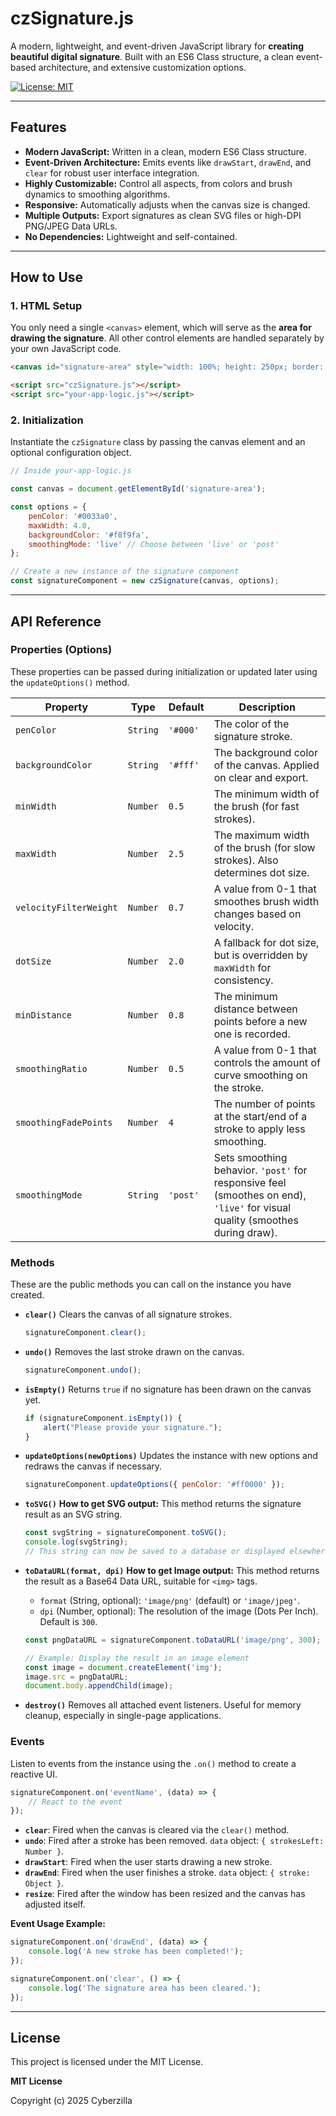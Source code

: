# czSignature.js

A modern, lightweight, and event-driven JavaScript library for **creating beautiful digital signature**. Built with an ES6 Class structure, a clean event-based architecture, and extensive customization options.

[![License: MIT](https://img.shields.io/badge/License-MIT-yellow.svg)](https://opensource.org/licenses/MIT)

---

## Features

- **Modern JavaScript:** Written in a clean, modern ES6 Class structure.
- **Event-Driven Architecture:** Emits events like `drawStart`, `drawEnd`, and `clear` for robust user interface integration.
- **Highly Customizable:** Control all aspects, from colors and brush dynamics to smoothing algorithms.
- **Responsive:** Automatically adjusts when the canvas size is changed.
- **Multiple Outputs:** Export signatures as clean SVG files or high-DPI PNG/JPEG Data URLs.
- **No Dependencies:** Lightweight and self-contained.

---

## How to Use

### 1. HTML Setup

You only need a single `<canvas>` element, which will serve as the **area for drawing the signature**. All other control elements are handled separately by your own JavaScript code.

```html
<canvas id="signature-area" style="width: 100%; height: 250px; border: 1px solid #ccc;"></canvas>

<script src="czSignature.js"></script>
<script src="your-app-logic.js"></script> 
```

### 2. Initialization

Instantiate the `czSignature` class by passing the canvas element and an optional configuration object.

```javascript
// Inside your-app-logic.js

const canvas = document.getElementById('signature-area');

const options = {
    penColor: '#0033a0',
    maxWidth: 4.0,
    backgroundColor: '#f8f9fa',
    smoothingMode: 'live' // Choose between 'live' or 'post'
};

// Create a new instance of the signature component
const signatureComponent = new czSignature(canvas, options);
```

---

## API Reference

### Properties (Options)

These properties can be passed during initialization or updated later using the `updateOptions()` method.

| Property               | Type     | Default    | Description                                                                 |
|------------------------|----------|------------|-----------------------------------------------------------------------------|
| `penColor`             | `String` | `'#000'`   | The color of the signature stroke.                                          |
| `backgroundColor`      | `String` | `'#fff'`   | The background color of the canvas. Applied on clear and export.            |
| `minWidth`             | `Number` | `0.5`      | The minimum width of the brush (for fast strokes).                          |
| `maxWidth`             | `Number` | `2.5`      | The maximum width of the brush (for slow strokes). Also determines dot size.|
| `velocityFilterWeight` | `Number` | `0.7`      | A value from 0-1 that smoothes brush width changes based on velocity.       |
| `dotSize`              | `Number` | `2.0`      | A fallback for dot size, but is overridden by `maxWidth` for consistency.   |
| `minDistance`          | `Number` | `0.8`      | The minimum distance between points before a new one is recorded.           |
| `smoothingRatio`       | `Number` | `0.5`      | A value from 0-1 that controls the amount of curve smoothing on the stroke. |
| `smoothingFadePoints`  | `Number` | `4`        | The number of points at the start/end of a stroke to apply less smoothing.  |
| `smoothingMode`        | `String` | `'post'`   | Sets smoothing behavior. `'post'` for responsive feel (smoothes on end), `'live'` for visual quality (smoothes during draw). |

### Methods

These are the public methods you can call on the instance you have created.

- **`clear()`**
  Clears the canvas of all signature strokes.
  ```javascript
  signatureComponent.clear();
  ```

- **`undo()`**
  Removes the last stroke drawn on the canvas.
  ```javascript
  signatureComponent.undo();
  ```

- **`isEmpty()`**
  Returns `true` if no signature has been drawn on the canvas yet.
  ```javascript
  if (signatureComponent.isEmpty()) {
      alert("Please provide your signature.");
  }
  ```

- **`updateOptions(newOptions)`**
  Updates the instance with new options and redraws the canvas if necessary.
  ```javascript
  signatureComponent.updateOptions({ penColor: '#ff0000' });
  ```

- **`toSVG()`**
  **How to get SVG output:** This method returns the signature result as an SVG string.
  ```javascript
  const svgString = signatureComponent.toSVG();
  console.log(svgString);
  // This string can now be saved to a database or displayed elsewhere.
  ```

- **`toDataURL(format, dpi)`**
  **How to get Image output:** This method returns the result as a Base64 Data URL, suitable for `<img>` tags.
  - `format` (String, optional): `'image/png'` (default) or `'image/jpeg'`.
  - `dpi` (Number, optional): The resolution of the image (Dots Per Inch). Default is `300`.
  ```javascript
  const pngDataURL = signatureComponent.toDataURL('image/png', 300);
  
  // Example: Display the result in an image element
  const image = document.createElement('img');
  image.src = pngDataURL;
  document.body.appendChild(image);
  ```

- **`destroy()`**
  Removes all attached event listeners. Useful for memory cleanup, especially in single-page applications.

### Events

Listen to events from the instance using the `.on()` method to create a reactive UI.

```javascript
signatureComponent.on('eventName', (data) => {
    // React to the event
});
```

- **`clear`**: Fired when the canvas is cleared via the `clear()` method.
- **`undo`**: Fired after a stroke has been removed. `data` object: `{ strokesLeft: Number }`.
- **`drawStart`**: Fired when the user starts drawing a new stroke.
- **`drawEnd`**: Fired when the user finishes a stroke. `data` object: `{ stroke: Object }`.
- **`resize`**: Fired after the window has been resized and the canvas has adjusted itself.

**Event Usage Example:**
```javascript
signatureComponent.on('drawEnd', (data) => {
    console.log('A new stroke has been completed!');
});

signatureComponent.on('clear', () => {
    console.log('The signature area has been cleared.');
});
```

---

## License

This project is licensed under the MIT License.

**MIT License**

Copyright (c) 2025 Cyberzilla